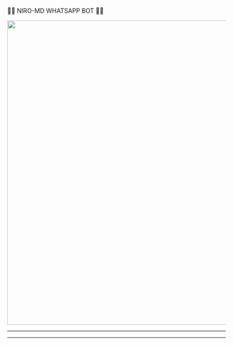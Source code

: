 👨‍💻 NIRO-MD WHATSAPP BOT  👨‍💻 

  <p align="center">
<a href="https://github.com/nirogfx01new/main">
    <img src="https://telegra.ph/file/c8858afdce80eeb01b47e.jpg"  width="700px">
</a>
<hr>

<hr>
